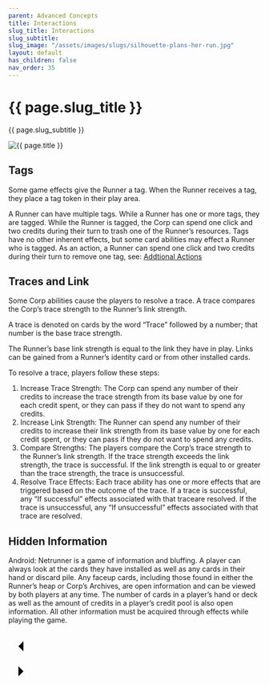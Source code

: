 ```yaml
---
parent: Advanced Concepts
title: Interactions
slug_title: Interactions
slug_subtitle:
slug_image: "/assets/images/slugs/silhouette-plans-her-run.jpg"
layout: default
has_children: false
nav_order: 35
---
```

<div class="slug">
    <div class="title-container">
        <h1 class="page-slug_title">{{ page.slug_title }}</h1>
        <p class="page-slug_subtitle">{{ page.slug_subtitle }}</p>
    </div>
    <div class="image-container faded-left">
        <img src="{{ page.slug_image | relative_url }}" alt="{{ page.title }}" />
    </div>
</div>

## Tags

Some game effects give the Runner a tag. When the Runner receives a tag, they place a tag token in their play area.

A Runner can have multiple tags. While a Runner has one or more tags, they are tagged. While the Runner is tagged, the Corp can spend one click and two credits during their turn to trash one of the Runner’s resources. Tags have no other inherent effects, but some card abilities may effect a Runner who is tagged. As an action, a Runner can spend one click and two credits during their turn to remove one tag, see: [Addtional Actions](/docs/advanced/additional)

## Traces and Link

Some Corp abilities cause the players to resolve a trace. A trace compares the Corp’s trace strength to the Runner’s link strength. 

A trace is denoted on cards by the word “Trace” followed by a number; that number is the base trace strength.

The Runner’s base link strength is equal to the link <span class="nric-grey link"></span> they have in play. Links can be gained from a Runner’s identity card or from other installed cards.

To resolve a trace, players follow these steps:

1. Increase Trace Strength: The Corp can spend any number of their credits to increase the trace strength from its base value by one for each credit spent, or they can pass if they do not want to spend any credits.
1. Increase Link Strength: The Runner can spend any number of their credits to increase their link strength from its base value by one for each credit spent, or they can pass if they do not want to spend any credits.
1. Compare Strengths: The players compare the Corp’s trace strength to the Runner’s link strength. If the trace strength exceeds the link strength, the trace is successful. If the link strength is equal to or greater than the trace strength, the trace is unsuccessful.
1. Resolve Trace Effects: Each trace ability has one or more effects that are triggered based on the outcome of the trace. If a trace is successful, any “If successful” effects associated with that traceare resolved. If the trace is unsuccessful, any “If unsuccessful” effects associated with that trace are resolved.

## Hidden Information

Android: Netrunner is a game of information and bluffing. A player can always look at the cards they have installed as well as any cards in their hand or discard pile. Any faceup cards, including those found in either the Runner’s heap or Corp’s Archives, are open information and can be viewed by both players at any time. The number of cards in a player’s hand or deck as well as the amount of credits in a player’s credit pool is also open information. All other information must be acquired through effects while playing the game.

<div class="nav-buttons">
  <!-- Previous Button -->
  <a href="/docs/advanced/resources" class="nav-button" aria-label="Previous page">
    <div class="nav-item">
      <svg xmlns="http://www.w3.org/2000/svg" width="50" height="50" viewBox="0 0 50 50">
        <path d="M30 20L20 30L30 40" />
      </svg>
    </div>
  </a>

  <!-- Next Button -->
  <a href="/docs/advanced/mechanics" class="nav-button" aria-label="Next page">
    <div class="nav-item">
      <svg xmlns="http://www.w3.org/2000/svg" width="50" height="50" viewBox="0 0 50 50">
        <path d="M20 20L30 30L20 40" />
      </svg>
    </div>
  </a>
</div>
